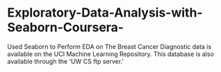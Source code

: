 # Exploratory-Data-Analysis-with-Seaborn-Coursera-
Used Seaborn to Perform EDA on The Breast Cancer Diagnostic data is available on the UCI Machine Learning Repository. This database is also available through the 'UW CS ftp server.'
